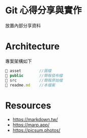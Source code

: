 ﻿# Git 心得分享與實作

放置內部分享資料

# Architecture

專案架構如下

```js
📁 asset        //圖檔
📁 public       //簡報發布檔
📁 src          //簡報原始檔
📄 readme.md    //本檔案
```

# Resources
- https://markdown.tw/
- https://marp.app/
- https://picsum.photos/